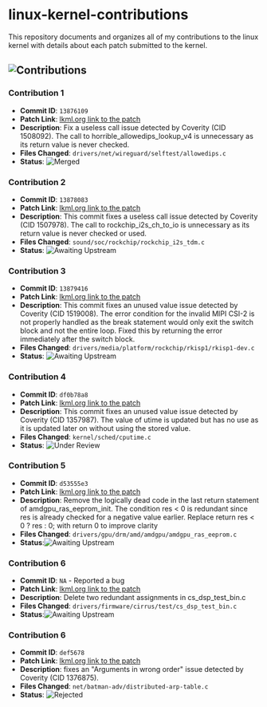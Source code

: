 # linux-kernel-contributions
This repository documents and organizes all of my contributions to the linux kernel with details about each patch submitted to the kernel.

## ![Contributions](https://img.shields.io/badge/Contributions-6-brightgreen)

### Contribution 1
- **Commit ID**: `13876109`  
- **Patch Link**: [lkml.org link to the patch](https://lkml.org/lkml/2024/11/15/446)
- **Description**: Fix a useless call issue detected by Coverity (CID 1508092). The call to horrible_allowedips_lookup_v4 is unnecessary as its return value is never checked.
- **Files Changed**: `drivers/net/wireguard/selftest/allowedips.c`
- **Status**: ![Merged](https://img.shields.io/badge/Status-Merged-green)

### Contribution 2
- **Commit ID**: `13878083`
- **Patch Link**: [lkml.org link to the patch](https://lkml.org/lkml/2024/11/18/100)
- **Description**: This commit fixes a useless call issue detected by Coverity (CID 1507978). The call to rockchip_i2s_ch_to_io is unnecessary as its return value is never checked or used.
- **Files Changed**: `sound/soc/rockchip/rockchip_i2s_tdm.c`
- **Status**: ![Awaiting Upstream](https://img.shields.io/badge/Status-Awaiting%20Upstream-blue)

### Contribution 3
- **Commit ID**: `13879416`
- **Patch Link**: [lkml.org link to the patch](https://lkml.org/lkml/2024/11/19/164)
- **Description**: This commit fixes an unused value issue detected by Coverity (CID
1519008). The error condition for the invalid MIPI CSI-2 is not
properly handled as the break statement would only exit the switch block
and not the entire loop. Fixed this by returning the error immediately
after the switch block.
- **Files Changed**: `drivers/media/platform/rockchip/rkisp1/rkisp1-dev.c`
- **Status**: ![Awaiting Upstream](https://img.shields.io/badge/Status-Awaiting%20Upstream-blue)

### Contribution 4
- **Commit ID**: `df0b78a8`
- **Patch Link**: [lkml.org link to the patch](https://lkml.org/lkml/2024/11/18/494)
- **Description**: This commit fixes an unused value issue detected by Coverity
(CID 1357987). The value of utime is updated but has no use as it is
updated later on without using the stored value.
- **Files Changed**: `kernel/sched/cputime.c`
- **Status**: ![Under Review](https://img.shields.io/badge/Under_Review-1-yellow)

### Contribution 5
- **Commit ID**: `d53555e3`
- **Patch Link**: [lkml.org link to the patch](https://lkml.org/lkml/2024/12/12/497)
- **Description**: Remove the logically dead code in the last return statement of
amdgpu_ras_eeprom_init. The condition res < 0 is redundant since
res is already checked for a negative value earlier. Replace
return res < 0 ? res : 0; with return 0 to improve clarity
- **Files Changed**: `drivers/gpu/drm/amd/amdgpu/amdgpu_ras_eeprom.c`
- **Status**:![Awaiting Upstream](https://img.shields.io/badge/Status-Awaiting%20Upstream-blue)

### Contribution 6
- **Commit ID**: `NA` - Reported a bug
- **Patch Link**: [lkml.org link to the patch](https://lore.kernel.org/all/20241219155719.84276-1-rf@opensource.cirrus.com/)
- **Description**: Delete two redundant assignments in cs_dsp_test_bin.c
- **Files Changed**: `drivers/firmware/cirrus/test/cs_dsp_test_bin.c`
- **Status**:![Awaiting Upstream](https://img.shields.io/badge/Status-Awaiting%20Upstream-blue)

### Contribution 6
- **Commit ID**: `def5678`
- **Patch Link**: [lkml.org link to the patch](https://lkml.org/lkml/2024/11/15/209)
- **Description**: fixes an "Arguments in wrong order" issue detected by Coverity (CID 1376875).
- **Files Changed**: `net/batman-adv/distributed-arp-table.c`
- **Status**: ![Rejected](https://img.shields.io/badge/Status-Rejected-red)
